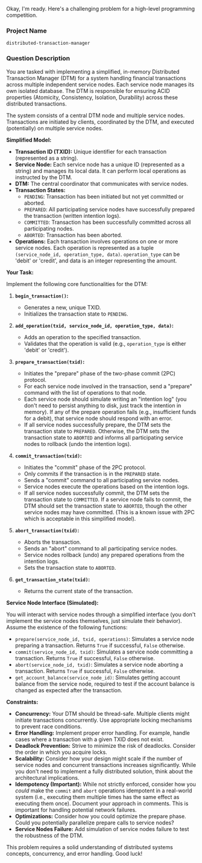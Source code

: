Okay, I'm ready. Here's a challenging problem for a high-level programming competition.

### Project Name

```
distributed-transaction-manager
```

### Question Description

You are tasked with implementing a simplified, in-memory Distributed Transaction Manager (DTM) for a system handling financial transactions across multiple independent service nodes. Each service node manages its own isolated database. The DTM is responsible for ensuring ACID properties (Atomicity, Consistency, Isolation, Durability) across these distributed transactions.

The system consists of a central DTM node and multiple service nodes. Transactions are initiated by clients, coordinated by the DTM, and executed (potentially) on multiple service nodes.

**Simplified Model:**

*   **Transaction ID (TXID):** Unique identifier for each transaction (represented as a string).
*   **Service Node:** Each service node has a unique ID (represented as a string) and manages its local data. It can perform local operations as instructed by the DTM.
*   **DTM:** The central coordinator that communicates with service nodes.
*   **Transaction States:**
    *   `PENDING`: Transaction has been initiated but not yet committed or aborted.
    *   `PREPARED`: All participating service nodes have successfully prepared the transaction (written intention logs).
    *   `COMMITTED`: Transaction has been successfully committed across all participating nodes.
    *   `ABORTED`: Transaction has been aborted.
*   **Operations:** Each transaction involves operations on one or more service nodes. Each operation is represented as a tuple `(service_node_id, operation_type, data)`.  `operation_type` can be 'debit' or 'credit', and data is an integer representing the amount.

**Your Task:**

Implement the following core functionalities for the DTM:

1.  **`begin_transaction()`:**
    *   Generates a new, unique TXID.
    *   Initializes the transaction state to `PENDING`.

2.  **`add_operation(txid, service_node_id, operation_type, data)`:**
    *   Adds an operation to the specified transaction.
    *   Validates that the operation is valid (e.g., `operation_type` is either 'debit' or 'credit').

3.  **`prepare_transaction(txid)`:**
    *   Initiates the "prepare" phase of the two-phase commit (2PC) protocol.
    *   For each service node involved in the transaction, send a "prepare" command with the list of operations to that node.
    *   Each service node should simulate writing an "intention log" (you don't need to persist anything to disk, just track the intention in memory). If any of the prepare operation fails (e.g., insufficient funds for a debit), that service node should respond with an error.
    *   If all service nodes successfully prepare, the DTM sets the transaction state to `PREPARED`. Otherwise, the DTM sets the transaction state to `ABORTED` and informs all participating service nodes to rollback (undo the intention logs).

4.  **`commit_transaction(txid)`:**
    *   Initiates the "commit" phase of the 2PC protocol.
    *   Only commits if the transaction is in the `PREPARED` state.
    *   Sends a "commit" command to all participating service nodes.
    *   Service nodes execute the operations based on the intention logs.
    *   If all service nodes successfully commit, the DTM sets the transaction state to `COMMITTED`. If a service node fails to commit, the DTM should set the transaction state to `ABORTED`, though the other service nodes may have committed. (This is a known issue with 2PC which is acceptable in this simplified model).

5.  **`abort_transaction(txid)`:**
    *   Aborts the transaction.
    *   Sends an "abort" command to all participating service nodes.
    *   Service nodes rollback (undo) any prepared operations from the intention logs.
    *   Sets the transaction state to `ABORTED`.

6.  **`get_transaction_state(txid)`:**
    *   Returns the current state of the transaction.

**Service Node Interface (Simulated):**

You will interact with service nodes through a simplified interface (you don't implement the service nodes themselves, just simulate their behavior). Assume the existence of the following functions:

*   `prepare(service_node_id, txid, operations)`: Simulates a service node preparing a transaction. Returns `True` if successful, `False` otherwise.
*   `commit(service_node_id, txid)`: Simulates a service node committing a transaction. Returns `True` if successful, `False` otherwise.
*   `abort(service_node_id, txid)`: Simulates a service node aborting a transaction. Returns `True` if successful, `False` otherwise.
*   `get_account_balance(service_node_id)`: Simulates getting account balance from the service node, required to test if the account balance is changed as expected after the transaction.

**Constraints:**

*   **Concurrency:** Your DTM should be thread-safe. Multiple clients might initiate transactions concurrently. Use appropriate locking mechanisms to prevent race conditions.
*   **Error Handling:** Implement proper error handling. For example, handle cases where a transaction with a given TXID does not exist.
*   **Deadlock Prevention:** Strive to minimize the risk of deadlocks. Consider the order in which you acquire locks.
*   **Scalability:** Consider how your design might scale if the number of service nodes and concurrent transactions increases significantly.  While you don't need to implement a fully distributed solution, think about the architectural implications.
*   **Idempotency (Important):** While not strictly enforced, consider how you *could* make the `commit` and `abort` operations idempotent in a real-world system (i.e., executing them multiple times has the same effect as executing them once).  Document your approach in comments. This is important for handling potential network failures.
*   **Optimizations:** Consider how you could optimize the prepare phase.  Could you potentially parallelize prepare calls to service nodes?
*   **Service Nodes Failure:** Add simulation of service nodes failure to test the robustness of the DTM.

This problem requires a solid understanding of distributed systems concepts, concurrency, and error handling. Good luck!

